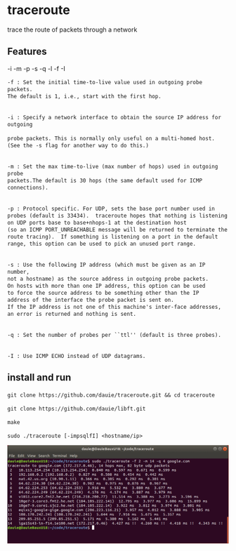 # traceroute
trace the route of packets through a network 

## Features 


 -i -m -p -s -q -l -f -I
 
    -f : Set the initial time-to-live value used in outgoing probe packets.
    The default is 1, i.e., start with the first hop.


    -i : Specify a network interface to obtain the source IP address for outgoing
    
    probe packets. This is normally only useful on a multi-homed host.
    (See the -s flag for another way to do this.)


    -m : Set the max time-to-live (max number of hops) used in outgoing probe
    packets.The default is 30 hops (the same default used for ICMP connections).


    -p : Protocol specific. For UDP, sets the base port number used in
    probes (default is 33434).  traceroute hopes that nothing is listening
    on UDP ports base to base+nhops-1 at the destination host
    (so an ICMP PORT_UNREACHABLE message will be returned to terminate the
    route tracing).  If something is listening on a port in the default
    range, this option can be used to pick an unused port range.


    -s : Use the following IP address (which must be given as an IP number,
    not a hostname) as the source address in outgoing probe packets.
    On hosts with more than one IP address, this option can be used
    to force the source address to be something other than the IP
    address of the interface the probe packet is sent on.
    If the IP address is not one of this machine's inter-face addresses,
    an error is returned and nothing is sent.
      
      
    -q : Set the number of probes per ``ttl'' (default is three probes).
 
 
    -I : Use ICMP ECHO instead of UDP datagrams.



## install and run
`git clone https://github.com/dauie/traceroute.git && cd traceroute`

`git clone https://github.com/dauie/libft.git`

`make`

`sudo ./traceroute [-impsqlfI] <hostname/ip>`


![alt text](https://github.com/Dauie/traceroute/blob/master/traceroutess.png)
